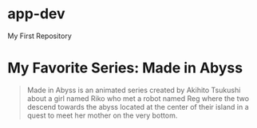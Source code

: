 # app-dev
My First Repository
# My Favorite Series: **Made in Abyss**
> Made in Abyss is an animated series created by Akihito Tsukushi about a girl named Riko who met a robot named Reg where the two descend towards the abyss located at the center of their island in a quest to meet her mother on the very bottom.
